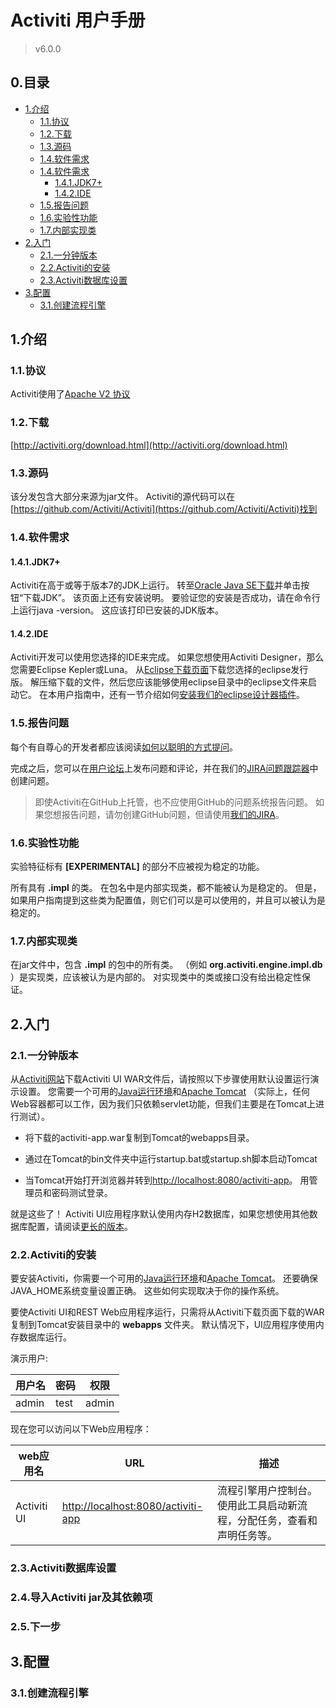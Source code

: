 # Activiti 用户手册

> v6.0.0

## 0.目录

- [1.介绍](#1.介绍)
  - [1.1.协议](#1.1.协议)
  - [1.2.下载](#1.2.下载)
  - [1.3.源码](#1.3.源码)
  - [1.4.软件需求](#1.4.软件需求)
  - [1.4.软件需求](#1.4.软件需求)
    - [1.4.1.JDK7+](#1.4.1.JDK7+)
    - [1.4.2.IDE](#1.4.2.IDE)
  - [1.5.报告问题](#1.5.报告问题)
  - [1.6.实验性功能](#1.6.实验性功能)
  - [1.7.内部实现类](#1.7.内部实现类)
- [2.入门](#2.入门)
  - [2.1.一分钟版本](#2.1.一分钟版本)
  - [2.2.Activiti的安装](#2.2.Activiti的安装)
  - [2.3.Activiti数据库设置](#2.3.Activiti数据库设置)
- [3.配置](#3.配置)
  - [3.1.创建流程引擎](#3.1.创建流程引擎)


## 1.介绍

### 1.1.协议

Activiti使用了[Apache V2 协议](http://www.apache.org/licenses/LICENSE-2.0.html)

### 1.2.下载

[http://activiti.org/download.html](http://activiti.org/download.html)

### 1.3.源码

该分发包含大部分来源为jar文件。 Activiti的源代码可以在[https://github.com/Activiti/Activiti](https://github.com/Activiti/Activiti)找到

### 1.4.软件需求

#### 1.4.1.JDK7+

Activiti在高于或等于版本7的JDK上运行。
转至[Oracle Java SE下载](http://www.oracle.com/technetwork/java/javase/downloads/index.html)并单击按钮“下载JDK”。 
该页面上还有安装说明。 要验证您的安装是否成功，请在命令行上运行java -version。 这应该打印已安装的JDK版本。

#### 1.4.2.IDE

Activiti开发可以使用您选择的IDE来完成。 
如果您想使用Activiti Designer，那么您需要Eclipse Kepler或Luna。 
从[Eclipse下载页面](http://www.eclipse.org/downloads/)下载您选择的eclipse发行版。 
解压缩下载的文件，然后您应该能够使用eclipse目录中的eclipse文件来启动它。 
在本用户指南中，还有一节介绍如何[安装我们的eclipse设计器插件](#12.1.安装)。

### 1.5.报告问题

每个有自尊心的开发者都应该阅读[如何以聪明的方式提问](http://www.catb.org/~esr/faqs/smart-questions.html)。

完成之后，您可以在[用户论坛](http://forums.activiti.org/en/viewforum.php?f=3)上发布问题和评论，并在我们的[JIRA问题跟踪器](https://activiti.atlassian.net/)中创建问题。

> 即使Activiti在GitHub上托管，也不应使用GitHub的问题系统报告问题。 如果您想报告问题，请勿创建GitHub问题，但请使用[我们的JIRA](https://activiti.atlassian.net/)。

### 1.6.实验性功能

实验特征标有 **[EXPERIMENTAL]** 的部分不应被视为稳定的功能。

所有具有 **.impl** 的类。 在包名中是内部实现类，都不能被认为是稳定的。 
但是，如果用户指南提到这些类为配置值，则它们可以是可以使用的，并且可以被认为是稳定的。

### 1.7.内部实现类

在jar文件中，包含 **.impl** 的包中的所有类。 （例如 **org.activiti.engine.impl.db** ）是实现类，应该被认为是内部的。 
对实现类中的类或接口没有给出稳定性保证。

## 2.入门

### 2.1.一分钟版本

从[Activiti网站](https://www.activiti.org/)下载Activiti UI WAR文件后，请按照以下步骤使用默认设置运行演示设置。 
您需要一个可用的[Java运行环境](http://www.oracle.com/technetwork/java/javase/downloads/index.html)和[Apache Tomcat](http://tomcat.apache.org/download-80.cgi)
（实际上，任何Web容器都可以工作，因为我们只依赖servlet功能，但我们主要是在Tomcat上进行测试）。

- 将下载的activiti-app.war复制到Tomcat的webapps目录。

- 通过在Tomcat的bin文件夹中运行startup.bat或startup.sh脚本启动Tomcat

- 当Tomcat开始打开浏览器并转到[http://localhost:8080/activiti-app](http://localhost:8080/activiti-app)。 用管理员和密码测试登录。

就是这些了！ Activiti UI应用程序默认使用内存H2数据库，如果您想使用其他数据库配置，请阅读[更长的版本](#2.2.Activiti的安装)。

### 2.2.Activiti的安装

要安装Activiti，你需要一个可用的[Java运行环境](http://www.oracle.com/technetwork/java/javase/downloads/index.html)和[Apache Tomcat](http://tomcat.apache.org/download-80.cgi)。 
还要确保JAVA_HOME系统变量设置正确。 这些如何实现取决于你的操作系统。

要使Activiti UI和REST Web应用程序运行，只需将从Activiti下载页面下载的WAR复制到Tomcat安装目录中的 **webapps** 文件夹。 默认情况下，UI应用程序使用内存数据库运行。

演示用户:

用户名 | 密码 | 权限
---|---|---
admin | test | admin

现在您可以访问以下Web应用程序：

web应用名 | URL | 描述
---|---|---
Activiti UI | [http://localhost:8080/activiti-app](http://localhost:8080/activiti-app) | 流程引擎用户控制台。 使用此工具启动新流程，分配任务，查看和声明任务等。

### 2.3.Activiti数据库设置

### 2.4.导入Activiti jar及其依赖项

### 2.5.下一步

## 3.配置

### 3.1.创建流程引擎
